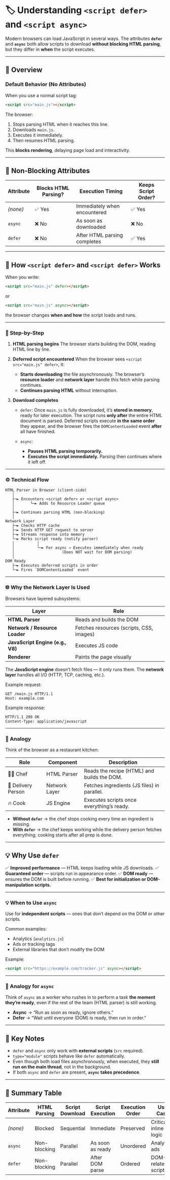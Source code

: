 # 🏷️ Understanding `<script defer>` and `<script async>`

Modern browsers can load JavaScript in several ways.
The attributes **`defer`** and **`async`** both allow scripts to download **without blocking HTML parsing**,
but they differ in **when** the script executes.

---

## 🚀 Overview

### Default Behavior (No Attributes)

When you use a normal script tag:

```html
<script src="main.js"></script>
```

The browser:

1. Stops parsing HTML when it reaches this line.
2. Downloads `main.js`.
3. Executes it immediately.
4. Then resumes HTML parsing.

This **blocks rendering**, delaying page load and interactivity.

---

## 🧩 Non-Blocking Attributes

| Attribute | Blocks HTML Parsing? | Execution Timing             | Keeps Script Order? |
| --------- | -------------------- | ---------------------------- | ------------------- |
| *(none)*  | ✅ Yes                | Immediately when encountered | ✅ Yes               |
| `async`   | ❌ No                 | As soon as downloaded        | ❌ No                |
| `defer`   | ❌ No                 | After HTML parsing completes | ✅ Yes               |

---

## 🔄 How `<script defer>` and `<script defer>` Works

When you write:

```html
<script src="main.js" defer></script>
```
or
```html
<script src="main.js" async></script>
```
the browser changes **when and how** the script loads and runs.

---

### 🧠 Step-by-Step

1. **HTML parsing begins**
   The browser starts building the DOM, reading HTML line by line.

2. **Deferred script encountered**
   When the browser sees `<script src="main.js" defer>`, it:

   * **Starts downloading** the file asynchronously.
     The browser’s **resource loader** and **network layer** handle this fetch while parsing continues.
   * **Continues parsing HTML** without interruption.

3. **Download completes**

   * `defer`: Once `main.js` is fully downloaded, it’s **stored in memory**, ready for later execution.
     The script runs **only after** the entire HTML document is parsed.
     Deferred scripts execute **in the same order** they appear, and the browser fires the `DOMContentLoaded` event **after** all have finished.

   * `async`:

     * **Pauses HTML parsing temporarily.**
     * **Executes the script immediately.**
       Parsing then continues where it left off.

---

### ⚙️ Technical Flow

```
HTML Parser in Browser (client-side)
   │
   ├─► Encounters <script defer> or <script async>
   │       └─► Adds to Resource Loader queue
   │
   ├─► Continues parsing HTML (non-blocking)
   │
Network Layer
   ├─► Checks HTTP cache
   ├─► Sends HTTP GET request to server
   ├─► Streams response into memory
   └─► Marks script ready (notify parser)
   │          │
   │          └─► For async → Executes immediately when ready
   │                     (Does NOT wait for DOM parsing)
   │
DOM Ready
   ├─► Executes deferred scripts in order
   └─► Fires `DOMContentLoaded` event
```

---

### 🌐 Why the Network Layer Is Used

Browsers have layered subsystems:

| Layer                            | Role                                     |
| -------------------------------- | ---------------------------------------- |
| **HTML Parser**                  | Reads and builds the DOM                 |
| **Network / Resource Loader**    | Fetches resources (scripts, CSS, images) |
| **JavaScript Engine (e.g., V8)** | Executes JS code                         |
| **Renderer**                     | Paints the page visually                 |

The **JavaScript engine** doesn’t fetch files — it only runs them.
The **network layer** handles all I/O (HTTP, TCP, caching, etc.).

Example request:

```http
GET /main.js HTTP/1.1
Host: example.com
```

Example response:

```http
HTTP/1.1 200 OK
Content-Type: application/javascript
```

---

### 🧠 Analogy

Think of the browser as a restaurant kitchen:

| Role               | Component     | Description                                 |
| ------------------ | ------------- | ------------------------------------------- |
| 👨‍🍳 Chef         | HTML Parser   | Reads the recipe (HTML) and builds the DOM. |
| 🚴 Delivery Person | Network Layer | Fetches ingredients (JS files) in parallel. |
| 🔥 Cook            | JS Engine     | Executes scripts once everything’s ready.   |

* **Without `defer`** → the chef stops cooking every time an ingredient is missing.
* **With `defer`** → the chef keeps working while the delivery person fetches everything; cooking starts after all prep is done.

---

## 💡 Why Use `defer`

✅ **Improved performance** — HTML keeps loading while JS downloads.
✅ **Guaranteed order** — scripts run in appearance order.
✅ **DOM ready** — ensures the DOM is built before running.
✅ **Best for initialization or DOM-manipulation scripts.**

---

### 💡 When to Use `async`

Use for **independent scripts** — ones that don’t depend on the DOM or other scripts.

Common examples:

* Analytics (`analytics.js`)
* Ads or tracking tags
* External libraries that don’t modify the DOM

Example:

```html
<script src="https://example.com/tracker.js" async></script>
```

---

### 🧠 Analogy for `async`

Think of `async` as a worker who rushes in to perform a task **the moment they’re ready**,
even if the rest of the team (HTML parser) is still working.

* **Async** → “Run as soon as ready, ignore others.”
* **Defer** → “Wait until everyone (DOM) is ready, then run in order.”

---

## 🧱 Key Notes

* `defer` and `async` only work with **external scripts** (`src` required).
* `type="module"` scripts behave like `defer` automatically.
* Even though both load files asynchronously, when executed, they **still run on the main thread**, not in the background.
* If both `async` and `defer` are present, **`async` takes precedence**.

---

## 🧩 Summary Table

| Attribute | HTML Parsing | Script Download | Script Execution | Execution Order | Use Case              |
| --------- | ------------ | --------------- | ---------------- | --------------- | --------------------- |
| *(none)*  | Blocked      | Sequential      | Immediate        | Preserved       | Critical inline logic |
| `async`   | Non-blocking | Parallel        | As soon as ready | Unordered       | Analytics, ads        |
| `defer`   | Non-blocking | Parallel        | After DOM parse  | Ordered         | DOM-related scripts   |

